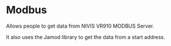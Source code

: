 # Modbus

Allows people to get data from NIVIS VR910 MODBUS Server. 
<p>It also uses the Jamod library to get the data from a start address.
